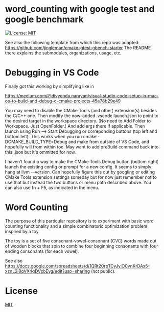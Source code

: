 
# word_counting with google test and google benchmark

[![License: MIT](https://img.shields.io/badge/License-MIT-blue.svg)](https://opensource.org/licenses/MIT)

See also the following template from which this repo was adapted:
https://github.com/jingleman/cmake-gtest-gbench-starter
The README there explains the submodules, organizations, usage, etc.


# Debugging in VS Code

Finally got this working by simplifying like in

https://medium.com/@divyendu.narayan/visual-studio-code-setup-in-mac-os-to-build-and-debug-c-cmake-projects-45a78b29e49

You may need to disable the CMake Tools (and other) extension(s) besides the C/C++ one.
Then modify the now-added .vscode launch.json to point to the desired target in the
workspace directory. (No need to Add Folder to Workspace. Just OpenFolder.)
And add args there if applicable. Then launch using Run --> Start Debugging or
correponding buttons (top left and bottom left). This works when you run
cmake -DCMAKE_BUILD_TYPE=Debug and make from outside of VS Code, and hopefully
will from within too. May want to add preBuild command back into this .json but
it's ommitted for now.

I haven't found a way to make the CMake Tools Debug button (bottom right) launch the
existing config or prompt for a new config. It seems to simply hang at llvm --version.
Can hopefully figure this out by googling or editing CMake Tools extension settings
someday but for now just remember not to use
that but instead the two buttons or menu path described above. You can also use fn + F5,
as indicated in the menu.


# Word Counting

The purpose of this particular repository is to experiment with basic word counting
functionality and a simple combinatoric optimization problem inspired by a toy.

The toy is a set of five consonant-vowel-consonant (CVC) words made out of wooden
blocks that spin to combine four beginning consonants with four ending consonants (for
each vowel).

See also https://docs.google.com/spreadsheets/d/1QRt20rpTCyJyiO0vnKrDAx5-xznL2l8qVX4qDVxbEyg/edit?usp=sharing (not public).


# License

[MIT](http://opensource.org/licenses/MIT)

